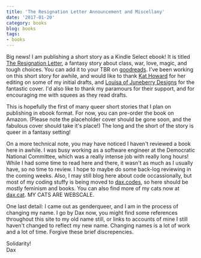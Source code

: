 ```yaml
---
title: 'The Resignation Letter Announcement and Miscellany'
date: '2017-01-20'
category: books
blog: books
tags:
- books
---
```


Big news! I am publishing a short story as a Kindle Select ebook! It is titled [The Resignation Letter](https://www.amazon.com/dp/B01MS9NU7F/ref=sr_1_1?s=digital-text&ie=UTF8&qid=1484938920&sr=1-1), a fantasy story about class, war, love, magic, and tough choices. You can add it to your TBR on [goodreads](https://www.goodreads.com/book/show/33955963-the-resignation-letter?from_search=true). I've been working on this short story for awhile, and would like to thank [Kat Howard](http://www.kathowardbooks.com/) for her editing on some of my initial drafts, and [Louisa of Juneberry Designs](https://juneberrydesign.myportfolio.com/) for the fantastic cover. I'd also like to thank my paramours for their support, and for encouraging me with squees as they read drafts.   

This is hopefully the first of many queer short stories that I plan on publishing in ebook format. For now, you can pre-order the book on Amazon. (Please note the placeholder cover should be gone soon, and the fabulous cover should take it's place!) The long and the short of the story is queer in a fantasy setting!   

On a more technical note, you may have noticed I haven't reviewed a book here in awhile. I was busy working as a software engineer at the Democratic National Committee, which was a really intense job with really long hours! While I had some time to read here and there, it wasn't as much as I usually have, so no time to review.  I hope to maybe do some back-log reviewing in the coming weeks. Also, I may still blog here about code occassionally, but most of my coding stuffy is being moved to [dax.codes](http://dax.codes), so here should be mostly feminism and books. You can also find more of my cats now at [dax.cat](http://dax.cat). MY CATS ARE WEBSCALE.  

One last detail: I came out as genderqueer, and I am in the process of changing my name. I go by Dax now, you might find some references throughout this site to my old name still, or links to accounts of mine I still haven't changed to reflect my new name. Changing names is a lot of work and a lot of time. Forgive these brief discrepencies.  

Solidarity!  
Dax